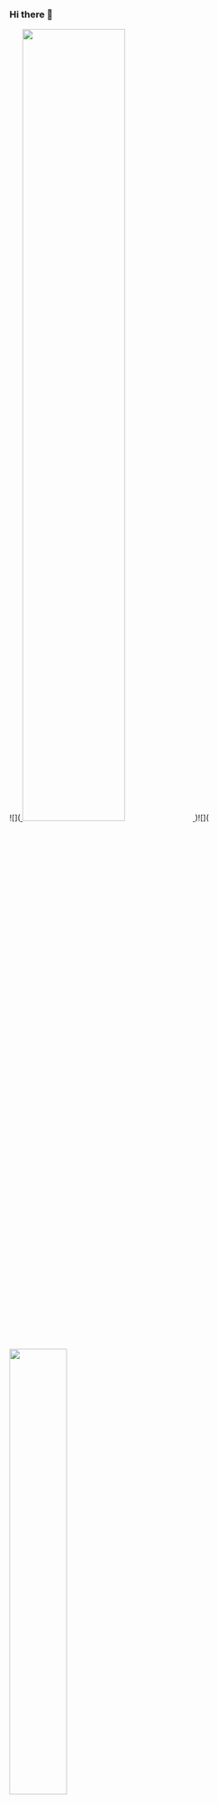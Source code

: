 ### Hi there 👋
<div>
  ![](<a href="https://github.com/anuraghazra/github-readme-stats">
    <img width="60%" src="https://github-readme-stats.vercel.app/api?username=a-im12&count_private=true&show_icons=true" />
  </a>)![](<a href="https://github.com/anuraghazra/convoychat">
    <img width="45%" src="https://github-readme-stats.vercel.app/api/top-langs/?username=a-im12&layout=compact&theme=dracula" />
  </a>
</div>

